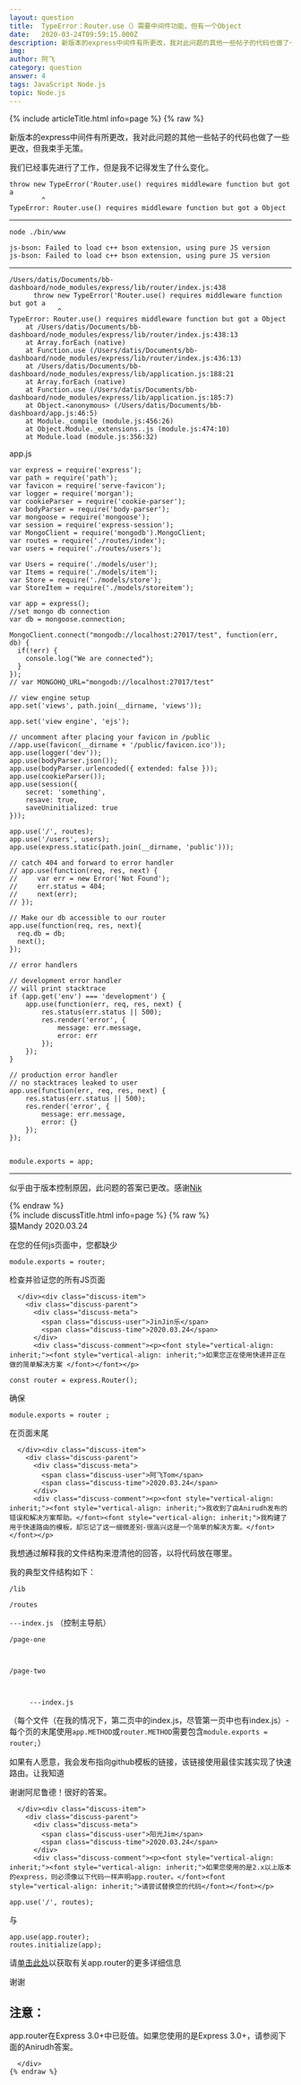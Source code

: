 ```yaml
---
layout: question
title:  TypeError：Router.use（）需要中间件功能，但有一个Object
date:   2020-03-24T09:59:15.000Z
description: 新版本的express中间件有所更改，我对此问题的其他一些帖子的代码也做了一些更改，但我束手无策。我们已经事先进行了工作，但是我不记得发生了什么变化。...
img: 
author: 阿飞
category: question
answer: 4
tags: JavaScript Node.js
topic: Node.js
---
```

<div class="article-root">
  <div class="article">
    {% include articleTitle.html info=page %}
    {% raw %}
    <div class="article-content"><p><font style="vertical-align: inherit;"><font style="vertical-align: inherit;">新版本的express中间件有所更改，我对此问题的其他一些帖子的代码也做了一些更改，但我束手无策。</font></font></p>

<p><font style="vertical-align: inherit;"><font style="vertical-align: inherit;">我们已经事先进行了工作，但是我不记得发生了什么变化。 </font></font></p>

<pre class="lang-none prettyprint-override"><code>throw new TypeError('Router.use() requires middleware function but got a<font></font>
        ^<font></font>
TypeError: Router.use() requires middleware function but got a Object<font></font>
</code></pre>

<hr>

<pre class="lang-none prettyprint-override"><code>node ./bin/www<font></font>
<font></font>
js-bson: Failed to load c++ bson extension, using pure JS version<font></font>
js-bson: Failed to load c++ bson extension, using pure JS version<font></font>
</code></pre>

<hr>

<pre><code>/Users/datis/Documents/bb-dashboard/node_modules/express/lib/router/index.js:438<font></font>
      throw new TypeError('Router.use() requires middleware function but got a<font></font>
            ^<font></font>
TypeError: Router.use() requires middleware function but got a Object<font></font>
    at /Users/datis/Documents/bb-dashboard/node_modules/express/lib/router/index.js:438:13<font></font>
    at Array.forEach (native)<font></font>
    at Function.use (/Users/datis/Documents/bb-dashboard/node_modules/express/lib/router/index.js:436:13)<font></font>
    at /Users/datis/Documents/bb-dashboard/node_modules/express/lib/application.js:188:21<font></font>
    at Array.forEach (native)<font></font>
    at Function.use (/Users/datis/Documents/bb-dashboard/node_modules/express/lib/application.js:185:7)<font></font>
    at Object.&lt;anonymous&gt; (/Users/datis/Documents/bb-dashboard/app.js:46:5)<font></font>
    at Module._compile (module.js:456:26)<font></font>
    at Object.Module._extensions..js (module.js:474:10)<font></font>
    at Module.load (module.js:356:32)<font></font>
</code></pre>

<p><font style="vertical-align: inherit;"><font style="vertical-align: inherit;">app.js</font></font></p>

<pre><code>var express = require('express');<font></font>
var path = require('path');<font></font>
var favicon = require('serve-favicon');<font></font>
var logger = require('morgan');<font></font>
var cookieParser = require('cookie-parser');<font></font>
var bodyParser = require('body-parser');<font></font>
var mongoose = require('mongoose');<font></font>
var session = require('express-session');<font></font>
var MongoClient = require('mongodb').MongoClient;<font></font>
var routes = require('./routes/index');<font></font>
var users = require('./routes/users');<font></font>
<font></font>
var Users = require('./models/user');<font></font>
var Items = require('./models/item');<font></font>
var Store = require('./models/store');<font></font>
var StoreItem = require('./models/storeitem');<font></font>
<font></font>
var app = express();<font></font>
//set mongo db connection<font></font>
var db = mongoose.connection; <font></font>
<font></font>
MongoClient.connect("mongodb://localhost:27017/test", function(err, db) {<font></font>
  if(!err) {<font></font>
    console.log("We are connected");<font></font>
  }<font></font>
});<font></font>
// var MONGOHQ_URL="mongodb://localhost:27017/test" <font></font>
<font></font>
// view engine setup<font></font>
app.set('views', path.join(__dirname, 'views'));<font></font>
<font></font>
app.set('view engine', 'ejs');<font></font>
<font></font>
// uncomment after placing your favicon in /public<font></font>
//app.use(favicon(__dirname + '/public/favicon.ico'));<font></font>
app.use(logger('dev'));<font></font>
app.use(bodyParser.json());<font></font>
app.use(bodyParser.urlencoded({ extended: false }));<font></font>
app.use(cookieParser());<font></font>
app.use(session({<font></font>
    secret: 'something',<font></font>
    resave: true,<font></font>
    saveUninitialized: true<font></font>
}));<font></font>
<font></font>
app.use('/', routes);<font></font>
app.use('/users', users);<font></font>
app.use(express.static(path.join(__dirname, 'public')));<font></font>
<font></font>
// catch 404 and forward to error handler<font></font>
// app.use(function(req, res, next) {<font></font>
//     var err = new Error('Not Found');<font></font>
//     err.status = 404;<font></font>
//     next(err);<font></font>
// });<font></font>
<font></font>
// Make our db accessible to our router<font></font>
app.use(function(req, res, next){<font></font>
  req.db = db;<font></font>
  next();<font></font>
});<font></font>
<font></font>
// error handlers<font></font>
<font></font>
// development error handler<font></font>
// will print stacktrace<font></font>
if (app.get('env') === 'development') {<font></font>
    app.use(function(err, req, res, next) {<font></font>
        res.status(err.status || 500);<font></font>
        res.render('error', {<font></font>
            message: err.message,<font></font>
            error: err<font></font>
        });<font></font>
    });<font></font>
}<font></font>
<font></font>
// production error handler<font></font>
// no stacktraces leaked to user<font></font>
app.use(function(err, req, res, next) {<font></font>
    res.status(err.status || 500);<font></font>
    res.render('error', {<font></font>
        message: err.message,<font></font>
        error: {}<font></font>
    });<font></font>
});<font></font>
<font></font>
<font></font>
module.exports = app;<font></font>
</code></pre>

<hr>

<p><font style="vertical-align: inherit;"><font style="vertical-align: inherit;">似乎由于版本控制原因，此问题的答案已更改。</font><font style="vertical-align: inherit;">感谢</font></font><a href="https://github.com/expressjs/express/wiki/Migrating-from-3.x-to-4.x"><font style="vertical-align: inherit;"><font style="vertical-align: inherit;">Nik</font></font></a></p></div>
    {% endraw %}
  </div>

  <div class="discuss-wrapper">
    {% include discussTitle.html info=page %}
    {% raw %}
    <div class="discuss-item">
        <div class="discuss-parent">
          <div class="discuss-meta">
            <span class="discuss-user">猿Mandy</span>
            <span class="discuss-time">2020.03.24</span>
          </div>
          <div class="discuss-comment"><p><font style="vertical-align: inherit;"><font style="vertical-align: inherit;">在您的任何js页面中，您都缺少 </font></font></p>

<pre><code>module.exports = router;
</code></pre>

<p><font style="vertical-align: inherit;"><font style="vertical-align: inherit;">检查并验证您的所有JS页面 </font></font></p></div>
        </div>
        
      </div><div class="discuss-item">
        <div class="discuss-parent">
          <div class="discuss-meta">
            <span class="discuss-user">JinJin乐</span>
            <span class="discuss-time">2020.03.24</span>
          </div>
          <div class="discuss-comment"><p><font style="vertical-align: inherit;"><font style="vertical-align: inherit;">如果您正在使用快递并正在做的简单解决方案 </font></font></p>

<pre><code>const router = express.Router();
</code></pre>

<p><font style="vertical-align: inherit;"><font style="vertical-align: inherit;">确保 </font></font></p>

<pre><code>module.exports = router ;
</code></pre>

<p><font style="vertical-align: inherit;"><font style="vertical-align: inherit;">在页面末尾</font></font></p></div>
        </div>
        
      </div><div class="discuss-item">
        <div class="discuss-parent">
          <div class="discuss-meta">
            <span class="discuss-user">阿飞Tom</span>
            <span class="discuss-time">2020.03.24</span>
          </div>
          <div class="discuss-comment"><p><font style="vertical-align: inherit;"><font style="vertical-align: inherit;">我收到了由Anirudh发布的错误和解决方案帮助。</font><font style="vertical-align: inherit;">我构建了用于快速路由的模板，却忘记了这一细微差别-很高兴这是一个简单的解决方案。</font></font></p>

<p><font style="vertical-align: inherit;"><font style="vertical-align: inherit;">我想通过解释我的文件结构来澄清他的回答，以将代码放在哪里。 </font></font></p>

<p><font style="vertical-align: inherit;"><font style="vertical-align: inherit;">我的典型文件结构如下：</font></font></p>

<pre><code>/lib<font></font>
<font></font>
/routes<font></font>
</code></pre>

<p><code>---index.js</code><font style="vertical-align: inherit;"><font style="vertical-align: inherit;"> （控制主导航）</font></font></p>

<pre><code>/page-one<font></font>
<font></font>
<font></font>
<font></font>
/page-two<font></font>
<font></font>
<font></font>
<font></font>
     ---index.js<font></font>
</code></pre>

<p><font style="vertical-align: inherit;"><font style="vertical-align: inherit;">（每个文件（在我的情况下，第二页中的index.js，尽管第一页中也有index.js）-每个页</font><font style="vertical-align: inherit;">的末尾</font><font style="vertical-align: inherit;">使用</font></font><code>app.METHOD</code><font style="vertical-align: inherit;"><font style="vertical-align: inherit;">或</font></font><code>router.METHOD</code><font style="vertical-align: inherit;"><font style="vertical-align: inherit;">需要包含</font></font><code>module.exports = router;</code><font style="vertical-align: inherit;"><font style="vertical-align: inherit;">）</font></font></p>

<p><font style="vertical-align: inherit;"><font style="vertical-align: inherit;">如果有人愿意，我会发布指向github模板的链接，该链接使用最佳实践实现了快速路由。</font><font style="vertical-align: inherit;">让我知道</font></font></p>

<p><font style="vertical-align: inherit;"><font style="vertical-align: inherit;">谢谢阿尼鲁德！</font><font style="vertical-align: inherit;">很好的答案。</font></font></p></div>
        </div>
        
      </div><div class="discuss-item">
        <div class="discuss-parent">
          <div class="discuss-meta">
            <span class="discuss-user">阳光Jim</span>
            <span class="discuss-time">2020.03.24</span>
          </div>
          <div class="discuss-comment"><p><font style="vertical-align: inherit;"><font style="vertical-align: inherit;">如果您使用的是2.x以上版本的express，则必须像以下代码一样声明app.router。</font><font style="vertical-align: inherit;">请尝试替换您的代码</font></font></p>

<pre><code>app.use('/', routes);
</code></pre>

<p><font style="vertical-align: inherit;"><font style="vertical-align: inherit;">与 </font></font></p>

<pre><code>app.use(app.router);<font></font>
routes.initialize(app);<font></font>
</code></pre>

<p><font style="vertical-align: inherit;"><font style="vertical-align: inherit;">请</font></font><a href="https://stackoverflow.com/questions/13254549/in-express-what-does-app-router-do-exactly"><font style="vertical-align: inherit;"><font style="vertical-align: inherit;">单击此处</font></font></a><font style="vertical-align: inherit;"><font style="vertical-align: inherit;">以获取有关app.router的更多详细信息</font></font></p>

<p><font style="vertical-align: inherit;"><font style="vertical-align: inherit;">谢谢</font></font></p>

<h2><font style="vertical-align: inherit;"><font style="vertical-align: inherit;">注意：</font></font></h2>

<p><font style="vertical-align: inherit;"><font style="vertical-align: inherit;">app.router在Express 3.0+中已贬值。</font><font style="vertical-align: inherit;">如果您使用的是Express 3.0+，请参阅下面的Anirudh答案。</font></font></p></div>
        </div>
        
      </div>
    {% endraw %}
  </div>
<div>
